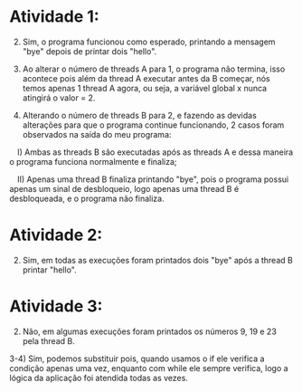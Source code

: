 # Atividade 1: <br>

2) Sim, o programa funcionou como esperado, printando a mensagem "bye" depois de printar dois "hello". <br>

3) Ao alterar o número de threads A para 1, o programa não termina, isso acontece pois além da thread A executar antes da B começar, nós temos apenas 1 thread A agora,
ou seja, a variável global x nunca atingirá o valor = 2. <br>

5) Alterando o número de threads B para 2, e fazendo as devidas alterações para que o programa continue funcionando, 2 casos foram observados na saída do meu programa: <br>

&emsp;I) Ambas as threads B são executadas após as threads A e dessa maneira o programa funciona normalmente e finaliza; <br>

&emsp;II) Apenas uma thread B finaliza printando "bye", pois o programa possui apenas um sinal de desbloqueio, logo apenas uma thread B é desbloqueada, e o programa não finaliza. <br>

# Atividade 2: <br>

2) Sim, em todas as execuções foram printados dois "bye" após a thread B printar "hello". <br>

# Atividade 3: <br>

2) Não, em algumas execuções foram printados os números 9, 19 e 23 pela thread B.

3-4) Sim, podemos substituir pois, quando usamos o if ele verifica a condição apenas uma vez, enquanto com while ele sempre verifica, 
logo a lógica da aplicação foi atendida todas as vezes. <br>
